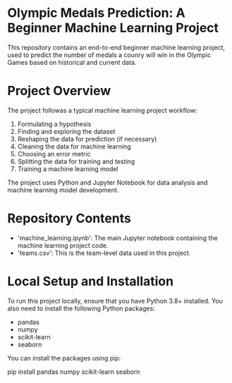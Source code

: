 # Olympic Medals Prediction: A Beginner Machine Learning Project

This repository contains an end-to-end beginner machine learning project, used to predict the number of medals a counry will win in the Olympic Games based on historical and current data.

# Project Overview

The project followas a typical machine learning project workflow:

1. Formulating a hypothesis
2. Finding and exploring the dataset
3. Reshaping the data for prediction (if necessary)
4. Cleaning the data for machine learning
5. Choosing an error metric
6. Splitting the data for training and testing
7. Training a machine learning model

The project uses Python and Jupyter Notebook for data analysis and machine learning model development.

# Repository Contents

- 'machine_learning.ipynb': The main Jupyter notebook containing the machine learning project code.
- 'teams.csv': This is the team-level data used in this project.

# Local Setup and Installation
To run this project locally, ensure that you have Python 3.8+ installed. You also need to install the following Python packages:
- pandas
- numpy
- scikit-learn
- seaborn

You can install the packages using pip:

pip install pandas numpy scikit-learn seaborn
